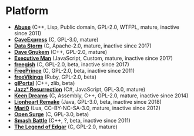[comment]: # (autogenerated content, do not edit)
# Platform

- **[Abuse](abuse.md)** (C++, Lisp, Public domain, GPL-2.0, WTFPL, mature, inactive since 2011)
- **[CaveExpress](caveexpress.md)** (C, GPL-3.0, mature)
- **[Data Storm](data_storm.md)** (C, Apache-2.0, mature, inactive since 2017)
- **[Dave Gnukem](dave_gnukem.md)** (C++, GPL-2.0, mature)
- **[Executive Man](executive_man.md)** (JavaScript, Custom, mature, inactive since 2017)
- **[freegish](freegish.md)** (C, GPL-2.0, beta, inactive since 2017)
- **[FreePrince](freeprince.md)** (C, GPL-2.0, beta, inactive since 2011)
- **[freeVikings](freevikings.md)** (Ruby, GPL-2.0, beta)
- **[glPortal](glportal.md)** (C++, zlib, beta)
- **[Jazz² Resurrection](jazz_resurrection.md)** (C#, JavaScript, GPL-3.0, mature)
- **[Keen Dreams](keen_dreams.md)** (C, Assembly, C++, GPL-2.0, mature, inactive since 2014)
- **[Lionheart Remake](lionheart_remake.md)** (Java, GPL-3.0, beta, inactive since 2018)
- **[Mari0](mari0.md)** (Lua, CC-BY-NC-SA-3.0, mature, inactive since 2012)
- **[Open Surge](open_surge.md)** (C, GPL-3.0, beta)
- **[Smash Battle](smash_battle.md)** (C++, ?, beta, inactive since 2011)
- **[The Legend of Edgar](the_legend_of_edgar.md)** (C, GPL-2.0, mature)